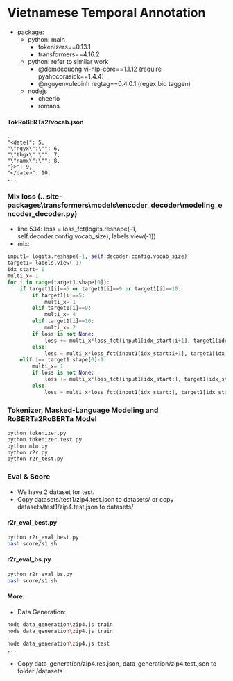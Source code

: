 # Vietnamese Temporal Annotation 
- package:
	+ python: main
		+ tokenizers==0.13.1
		+ transformers==4.16.2
	+ python: refer to similar work
		+ @demdecuong vi-nlp-core==1.1.12 (require pyahocorasick==1.4.4)
		+ @nguyenvulebinh regtag==0.4.0.1 (regex bio taggen)
	+ nodejs
		+ cheerio
		+ romans

#### TokRoBERTa2/vocab.json
```
...
"<date{": 5,
"\"ngyx\":\"": 6,
"\"thgx\":\"": 7,
"\"namx\":\"": 8,
"}>": 9,
"</date>": 10,
...
```

### Mix loss (.. site-packages\transformers\models\encoder_decoder\modeling_encoder_decoder.py)
- line 534: loss = loss_fct(logits.reshape(-1, self.decoder.config.vocab_size), labels.view(-1))
- mix:
```python
input1= logits.reshape(-1, self.decoder.config.vocab_size)
target1= labels.view(-1)
idx_start= 0
multi_x= 1
for i in range(target1.shape[0]):
	if target1[i]==5 or target1[i]==9 or target1[i]==10:
		if target1[i]==5:
			multi_x= 1
		elif target1[i]==9:
			multi_x= 4
		elif target1[i]==10:
			multi_x= 2
		if loss is not None:
			loss += multi_x*loss_fct(input1[idx_start:i+1], target1[idx_start:i+1])
		else:
			loss = multi_x*loss_fct(input1[idx_start:i+1], target1[idx_start:i+1])
	elif i== target1.shape[0]-1:
		multi_x= 1
		if loss is not None:
			loss += multi_x*loss_fct(input1[idx_start:], target1[idx_start:])
		else:
			loss = multi_x*loss_fct(input1[idx_start:], target1[idx_start:])
```

### Tokenizer, Masked-Language Modeling and RoBERTa2RoBERTa Model
```bash
python tokenizer.py
python tokenizer.test.py
python mlm.py
python r2r.py
python r2r_test.py
```

### Eval & Score
- We have 2 dataset for test.
- Copy datasets/test1/zip4.test.json to datasets/ or copy datasets/test1/zip4.test.json to datasets/
#### r2r_eval_best.py
```bash
python r2r_eval_best.py
bash score/s1.sh
```

#### r2r_eval_bs.py
```bash
python r2r_eval_bs.py
bash score/s1.sh
```

#### More:
- Data Generation:
```bash
node data_generation\zip4.js train
node data_generation\zip4.js train
...
node data_generation\zip4.js test
...
```
- Copy data_generation/zip4.res.json, data_generation/zip4.test.json to folder /datasets